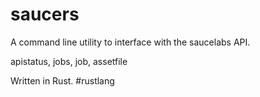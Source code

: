 # saucers

A command line utility to interface with the saucelabs API.

apistatus, jobs, job, assetfile

Written in Rust. #rustlang
